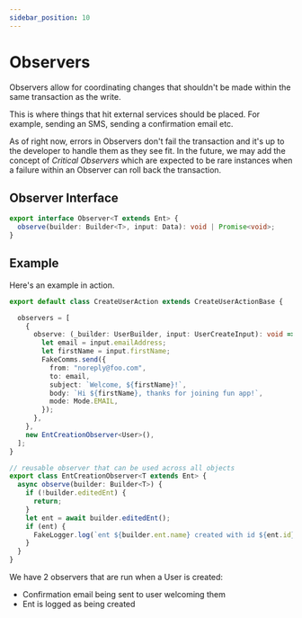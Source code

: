 ```yaml
---
sidebar_position: 10
---
```


# Observers
Observers allow for coordinating changes that shouldn't be made within the same transaction as the write. 

This is where things that hit external services should be placed. For example, sending an SMS, sending a confirmation email etc. 

As of right now, errors in Observers don't fail the transaction and it's up to the developer to handle them as they see fit. In the future, we may add the concept of *Critical Observers* which are expected to be rare instances when a failure within an Observer can roll back the transaction.


## Observer Interface
```ts
export interface Observer<T extends Ent> {
  observe(builder: Builder<T>, input: Data): void | Promise<void>;
}
```

## Example
Here's an example in action. 
```ts title="src/ent/user/actions/create_user_action.ts"
export default class CreateUserAction extends CreateUserActionBase {

  observers = [
    {
      observe: (_builder: UserBuilder, input: UserCreateInput): void => {
        let email = input.emailAddress;
        let firstName = input.firstName;
        FakeComms.send({
          from: "noreply@foo.com",
          to: email,
          subject: `Welcome, ${firstName}!`,
          body: `Hi ${firstName}, thanks for joining fun app!`,
          mode: Mode.EMAIL,
        });
      },
    },
    new EntCreationObserver<User>(),
  ];
}

// reusable observer that can be used across all objects
export class EntCreationObserver<T extends Ent> {
  async observe(builder: Builder<T>) {
    if (!builder.editedEnt) {
      return;
    }
    let ent = await builder.editedEnt();
    if (ent) {
      FakeLogger.log(`ent ${builder.ent.name} created with id ${ent.id}`);
    }
  }
}
```

We have 2 observers that are run when a User is created:
* Confirmation email being sent to user welcoming them
* Ent is logged as being created